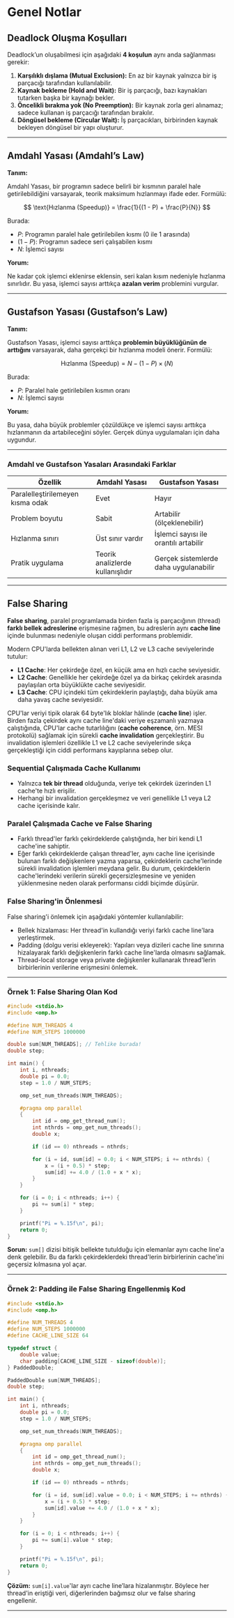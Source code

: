 # Genel Notlar

## Deadlock Oluşma Koşulları
Deadlock’un oluşabilmesi için aşağıdaki **4 koşulun** aynı anda sağlanması gerekir:

1. **Karşılıklı dışlama (Mutual Exclusion):** En az bir kaynak yalnızca bir iş parçacığı tarafından kullanılabilir.
2. **Kaynak bekleme (Hold and Wait):** Bir iş parçacığı, bazı kaynakları tutarken başka bir kaynağı bekler.
3. **Öncelikli bırakma yok (No Preemption):** Bir kaynak zorla geri alınamaz; sadece kullanan iş parçacığı tarafından bırakılır.
4. **Döngüsel bekleme (Circular Wait):** İş parçacıkları, birbirinden kaynak bekleyen döngüsel bir yapı oluşturur.

---

## **Amdahl Yasası (Amdahl’s Law)**

**Tanım:**

Amdahl Yasası, bir programın sadece belirli bir kısmının paralel hale getirilebildiğini varsayarak, teorik maksimum hızlanmayı ifade eder. Formülü:

$$
\text{Hızlanma (Speedup)} = \frac{1}{(1 - P) + \frac{P}{N}}
$$

Burada:

* $P$: Programın paralel hale getirilebilen kısmı (0 ile 1 arasında)
* $(1 - P)$: Programın sadece seri çalışabilen kısmı
* $N$: İşlemci sayısı

**Yorum:**

Ne kadar çok işlemci eklenirse eklensin, seri kalan kısım nedeniyle hızlanma sınırlıdır. Bu yasa, işlemci sayısı arttıkça **azalan verim** problemini vurgular.

---

## **Gustafson Yasası (Gustafson’s Law)**

**Tanım:**

Gustafson Yasası, işlemci sayısı arttıkça **problemin büyüklüğünün de arttığını** varsayarak, daha gerçekçi bir hızlanma modeli önerir. Formülü:

$$
\text{Hızlanma (Speedup)} = N - (1 - P) \times (N)
$$

Burada:

* $P$: Paralel hale getirilebilen kısmın oranı
* $N$: İşlemci sayısı

**Yorum:**

Bu yasa, daha büyük problemler çözüldükçe ve işlemci sayısı arttıkça hızlanmanın da artabileceğini söyler. Gerçek dünya uygulamaları için daha uygundur.

---

### **Amdahl ve Gustafson Yasaları Arasındaki Farklar**

| Özellik                          | Amdahl Yasası                    | Gustafson Yasası                      |
| -------------------------------- | -------------------------------- | ------------------------------------- |
| Paralelleştirilemeyen kısma odak | Evet                             | Hayır                                 |
| Problem boyutu                   | Sabit                            | Artabilir (ölçeklenebilir)            |
| Hızlanma sınırı                  | Üst sınır vardır                 | İşlemci sayısı ile orantılı artabilir |
| Pratik uygulama                  | Teorik analizlerde kullanışlıdır | Gerçek sistemlerde daha uygulanabilir |

---

## False Sharing
**False sharing**, paralel programlamada birden fazla iş parçacığının (thread) **farklı bellek adreslerine** erişmesine rağmen, bu adreslerin aynı **cache line** içinde bulunması nedeniyle oluşan ciddi performans problemidir.

Modern CPU'larda bellekten alınan veri L1, L2 ve L3 cache seviyelerinde tutulur:

* **L1 Cache**: Her çekirdeğe özel, en küçük ama en hızlı cache seviyesidir.
* **L2 Cache**: Genellikle her çekirdeğe özel ya da birkaç çekirdek arasında paylaşılan orta büyüklükte cache seviyesidir.
* **L3 Cache**: CPU içindeki tüm çekirdeklerin paylaştığı, daha büyük ama daha yavaş cache seviyesidir.

CPU'lar veriyi tipik olarak 64 byte'lık bloklar hâlinde (**cache line**) işler. Birden fazla çekirdek aynı cache line'daki veriye eşzamanlı yazmaya çalıştığında, CPU'lar cache tutarlılığını (**cache coherence**, örn. MESI protokolü) sağlamak için sürekli **cache invalidation** gerçekleştirir. Bu invalidation işlemleri özellikle L1 ve L2 cache seviyelerinde sıkça gerçekleştiği için ciddi performans kayıplarına sebep olur.

### Sequential Çalışmada Cache Kullanımı

* Yalnızca **tek bir thread** olduğunda, veriye tek çekirdek üzerinden L1 cache'te hızlı erişilir.
* Herhangi bir invalidation gerçekleşmez ve veri genellikle L1 veya L2 cache içerisinde kalır.

### Paralel Çalışmada Cache ve False Sharing

* Farklı thread'ler farklı çekirdeklerde çalıştığında, her biri kendi L1 cache'ine sahiptir.
* Eğer farklı çekirdeklerde çalışan thread'ler, aynı cache line içerisinde bulunan farklı değişkenlere yazma yaparsa, çekirdeklerin cache'lerinde sürekli invalidation işlemleri meydana gelir. Bu durum, çekirdeklerin cache'lerindeki verilerin sürekli geçersizleşmesine ve yeniden yüklenmesine neden olarak performansı ciddi biçimde düşürür.

### False Sharing'in Önlenmesi

False sharing'i önlemek için aşağıdaki yöntemler kullanılabilir:

* Bellek hizalaması: Her thread'in kullandığı veriyi farklı cache line'lara yerleştirmek.
* Padding (dolgu verisi ekleyerek): Yapıları veya dizileri cache line sınırına hizalayarak farklı değişkenlerin farklı cache line'larda olmasını sağlamak.
* Thread-local storage veya private değişkenler kullanarak thread'lerin birbirlerinin verilerine erişmesini önlemek.

---

### Örnek 1: False Sharing Olan Kod

```c
#include <stdio.h>
#include <omp.h>

#define NUM_THREADS 4
#define NUM_STEPS 1000000

double sum[NUM_THREADS]; // Tehlike burada!
double step;

int main() {
    int i, nthreads;
    double pi = 0.0;
    step = 1.0 / NUM_STEPS;

    omp_set_num_threads(NUM_THREADS);

    #pragma omp parallel
    {
        int id = omp_get_thread_num();
        int nthrds = omp_get_num_threads();
        double x;

        if (id == 0) nthreads = nthrds;

        for (i = id, sum[id] = 0.0; i < NUM_STEPS; i += nthrds) {
            x = (i + 0.5) * step;
            sum[id] += 4.0 / (1.0 + x * x);
        }
    }

    for (i = 0; i < nthreads; i++) {
        pi += sum[i] * step;
    }

    printf("Pi = %.15f\n", pi);
    return 0;
}
```

**Sorun:** `sum[]` dizisi bitişik bellekte tutulduğu için elemanlar aynı cache line'a denk gelebilir. Bu da farklı çekirdeklerdeki thread'lerin birbirlerinin cache'ini geçersiz kılmasına yol açar.

---

### Örnek 2: Padding ile False Sharing Engellenmiş Kod

```c
#include <stdio.h>
#include <omp.h>

#define NUM_THREADS 4
#define NUM_STEPS 1000000
#define CACHE_LINE_SIZE 64

typedef struct {
    double value;
    char padding[CACHE_LINE_SIZE - sizeof(double)];
} PaddedDouble;

PaddedDouble sum[NUM_THREADS];
double step;

int main() {
    int i, nthreads;
    double pi = 0.0;
    step = 1.0 / NUM_STEPS;

    omp_set_num_threads(NUM_THREADS);

    #pragma omp parallel
    {
        int id = omp_get_thread_num();
        int nthrds = omp_get_num_threads();
        double x;

        if (id == 0) nthreads = nthrds;

        for (i = id, sum[id].value = 0.0; i < NUM_STEPS; i += nthrds) {
            x = (i + 0.5) * step;
            sum[id].value += 4.0 / (1.0 + x * x);
        }
    }

    for (i = 0; i < nthreads; i++) {
        pi += sum[i].value * step;
    }

    printf("Pi = %.15f\n", pi);
    return 0;
}
```
**Çözüm:** `sum[i].value`'lar ayrı cache line’lara hizalanmıştır. Böylece her thread'in eriştiği veri, diğerlerinden bağımsız olur ve false sharing engellenir.

---

